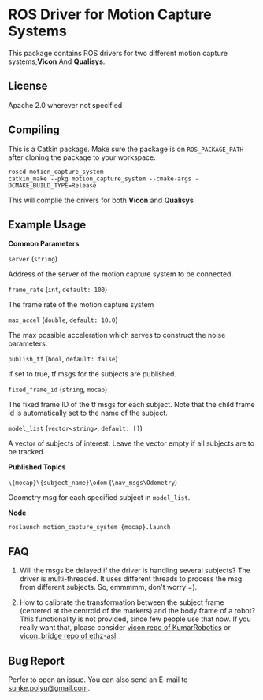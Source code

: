 # ROS Driver for Motion Capture Systems
This package contains ROS drivers for two different motion capture systems,**Vicon** And **Qualisys**.

## License
Apache 2.0 wherever not specified

## Compiling
This is a Catkin package. Make sure the package is on `ROS_PACKAGE_PATH` after cloning the package to your workspace.

```
roscd motion_capture_system
catkin_make --pkg motion_capture_system --cmake-args -DCMAKE_BUILD_TYPE=Release
```

This will complie the drivers for both **Vicon** and **Qualisys**

## Example Usage

**Common Parameters**

`server` (`string`)

Address of the server of the motion capture system to be connected.

`frame_rate` (`int`, `default: 100`)

The frame rate of the motion capture system

`max_accel` (`double`, `default: 10.0`)

The max possible acceleration which serves to construct the noise parameters.

`publish_tf` (`bool`, `default: false`)

If set to true, tf msgs for the subjects are published.

`fixed_frame_id` (`string`, `mocap`)

The fixed frame ID of the tf msgs for each subject. Note that the child frame id is automatically set to the name of the subject.

`model_list` (`vector<string>`, `default: []`)

A vector of subjects of interest. Leave the vector empty if all subjects are to be tracked.

**Published Topics**

`\{mocap}\{subject_name}\odom` (`\nav_msgs\Odometry`)

Odometry msg for each specified subject in `model_list`.

**Node**

`roslaunch motion_capture_system {mocap}.launch`

## FAQ

1. Will the msgs be delayed if the driver is handling several subjects? The driver is multi-threaded. It uses different threads to process the msg from different subjects. So, emmmmm, don't worry =).

2. How to calibrate the transformation between the subject frame (centered at the centroid of the markers) and the body frame of a robot? This functionality is not provided, since few people use that now. If you really want that, please consider [vicon repo of KumarRobotics](https://github.com/KumarRobotics/vicon) or [vicon_bridge repo of ethz-asl](https://github.com/ethz-asl/vicon_bridge).

## Bug Report

Perfer to open an issue. You can also send an E-mail to sunke.polyu@gmail.com.
